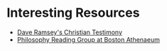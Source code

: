 # Interesting Resources
- [Dave Ramsey's Christian Testimony](https://www.daveramsey.com/askdave/faith/dave-ramseys-testimony)
- [Philosophy Reading Group at Boston Athenaeum](https://www.bostonathenaeum.org/library/discussion-groups/philosophy)